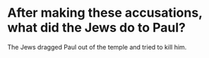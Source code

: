 # After making these accusations, what did the Jews do to Paul?

The Jews dragged Paul out of the temple and tried to kill him.

